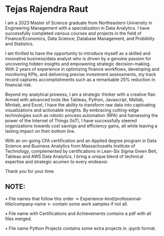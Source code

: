 # Tejas Rajendra Raut

I am a 2023 Master of Science graduate from Northeastern University in Engineering Management with a specialization in Data Analytics. I have successfully completed various courses and projects in the field of Finance/Economics, Data Science, Database Management, and Probiblity and Statistics. 

I am thrilled to have the opportunity to introduce myself as a skilled and innovative business/data analyst who is driven by a genuine passion for uncovering hidden insights and empowering strategic decision-making. With 2 years of experience in optimizing finance workflows, developing and monitoring KPIs, and delivering precise investment assessments, my track record captures accomplishments such as a remarkable 25% reduction in financial risk. 

Beyond my analytical prowess, I am a strategic thinker with a creative flair. Armed with advanced tools like Tableau, Python, Javascript, Matlab, Minitab, and Excel, I have the ability to transform raw data into captivating visualizations and actionable insights. By embracing cutting-edge technologies such as robotic process automation (RPA) and harnessing the power of the Internet of Things (IoT), I have successfully steered organizations towards cost savings and efficiency gains, all while leaving a lasting impact on their bottom line.

With an on-going CFA certification and an Applied degree program in Data Science and Business Analytics from Massachusetts Institute of Technology, complemented by certifications in Lean-Six Sigma Green Belt, Tableau and AWS Data Analytics, I bring a unique blend of technical expertise and strategic acumen to every endeavor.

Thank you for your time.

## NOTE:
  • File names that follow this order -> Experience-kind/professional-title/company-name <- contain some work samples if not all.
  
  • File name with Certifications and Achievements contains a pdf with all files merged.
  
  • File name Python Projects contains some extra projects in .ipynb format.

